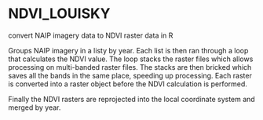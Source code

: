 # NDVI_LOUISKY
convert NAIP imagery data to NDVI raster data in R

Groups NAIP imagery in a listy by year. Each list is then ran through a loop that calculates the NDVI value. 
The loop stacks the raster files which allows processing on multi-banded raster files. The stacks are then bricked which saves all the bands in the same place,
speeding up processing. Each raster is converted into a raster object before the NDVI calculation is performed. 

Finally the NDVI rasters are reprojected into the local coordinate system and merged by year.
